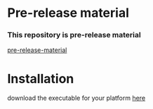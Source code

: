 # Pre-release material

### This repository is pre-release material

[pre-release-material](https://raw.githubusercontent.com/Akanksh12/pre-release-material/main/preReleaseMaterial.py)
# Installation
download the executable for your platform [here](https://github.com/Akanksh12/pre-release-material/releases)
